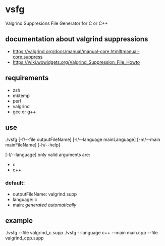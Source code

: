 # vsfg
Valgrind Suppresions File Generator for C or C++

## documentation about valgrind suppressions

* https://valgrind.org/docs/manual/manual-core.html#manual-core.suppress
* https://wiki.wxwidgets.org/Valgrind_Suppression_File_Howto

## requirements

* zsh
* mktemp
* perl
* valgrind
* gcc or g++

## use

./vsfg [-f/--file outputFileName] [-l/--language mainLanguage] [-m/--main mainFileName] [-h/--help]

[-l/--language] only valid arguments are:

* c
* c++

### default:

* outputFileName: valgrind.supp
* language: c
* main: *generated automatically*

## example

./vsfg --file valgrind_c.supp
./vsfg --language c++ --main main.cpp --file valgrind_cpp.supp
